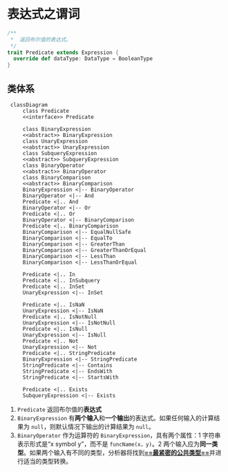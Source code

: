 # 表达式之谓词

```Scala
/**
 *  返回布尔值的表达式。
 */
trait Predicate extends Expression {
  override def dataType: DataType = BooleanType
}
```

## 类体系

```mermaid
 classDiagram
     class Predicate
     <<interface>> Predicate
     
     class BinaryExpression
     <<abstract>> BinaryExpression
     class UnaryExpression
     <<abstract>> UnaryExpression
     class SubqueryExpression
     <<abstract>> SubqueryExpression
     class BinaryOperator
     <<abstract>> BinaryOperator
     class BinaryComparison
     <<abstract>> BinaryComparison
     BinaryExpression <|-- BinaryOperator
     BinaryOperator <|-- And
     Predicate <|.. And
     BinaryOperator <|-- Or
     Predicate <|.. Or
     BinaryOperator <|-- BinaryComparison
     Predicate <|.. BinaryComparison
     BinaryComparison <|-- EqualNullSafe
     BinaryComparison <|-- EqualTo
     BinaryComparison <|-- GreaterThan
     BinaryComparison <|-- GreaterThanOrEqual
     BinaryComparison <|-- LessThan
     BinaryComparison <|-- LessThanOrEqual
     
     Predicate <|.. In
     Predicate <|.. InSubquery
     Predicate <|.. InSet
     UnaryExpression <|-- InSet
     
     Predicate <|.. IsNaN
     UnaryExpression <|-- IsNaN
     Predicate <|.. IsNotNull
     UnaryExpression <|-- IsNotNull
     Predicate <|.. IsNull
     UnaryExpression <|-- IsNull
     Predicate <|.. Not
     UnaryExpression <|-- Not
     Predicate <|.. StringPredicate
     BinaryExpression <|-- StringPredicate
     StringPredicate <|-- Contains
     StringPredicate <|-- EndsWith
     StringPredicate <|-- StartsWith
     
     Predicate <|.. Exists
     SubqueryExpression <|-- Exists
```

1. `Predicate` 返回布尔值的**表达式**
2. `BinaryExpression` 有**两个输入**和**一个输出**的表达式。如果任何输入的计算结果为 `null`，则默认情况下输出的计算结果为 `null`。
3. `BinaryOperator`  作为运算符的 `BinaryExpression`，具有两个属性：1  字符串表示形式是“x symbol y”，而不是 `funcName(x，y)`。2 两个输入应为**同一类型**。如果两个输入有不同的类型，分析器将找到<u>**==最紧密的公共类型==**</u>并进行适当的类型转换。

